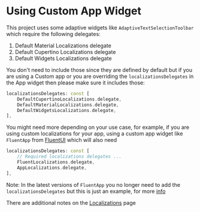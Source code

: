 # Using Custom App Widget

This project uses some adaptive widgets like `AdaptiveTextSelectionToolbar` which require the following delegates:

1. Default Material Localizations delegate
2. Default Cupertino Localizations delegate
3. Default Widgets Localizations delegate

You don't need to include those since they are defined by default
 but if you are using a Custom app or you are overriding the `localizationsDelegates` in the App widget
then please make sure it includes those:

```dart
localizationsDelegates: const [
    DefaultCupertinoLocalizations.delegate,
    DefaultMaterialLocalizations.delegate,
    DefaultWidgetsLocalizations.delegate,
],
```

You might need more depending on your use case, for example, if you are using custom localizations for your app, using a custom app widget like `FluentApp` from [FluentUI]
which will also need

```dart
localizationsDelegates: const [
    // Required localizations delegates ...
    FluentLocalizations.delegate,
    AppLocalizations.delegate,
],
```

Note: In the latest versions of `FluentApp` you no longer need to add the `localizationsDelegates` but this is just an example, for more [info](https://github.com/bdlukaa/fluent_ui/pull/946)

There are additional notes on the [Localizations](./localizations_setup.md) page

[FluentUI]: https://pub.dev/packages/fluent_ui

